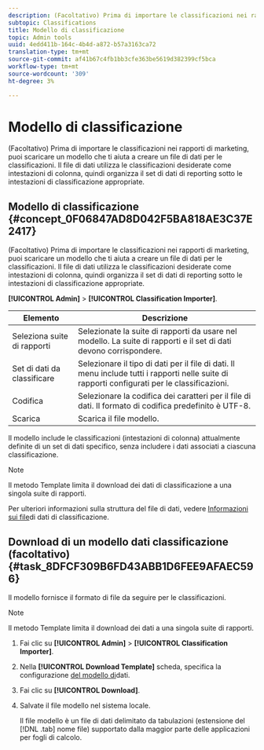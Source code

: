 ```yaml
---
description: (Facoltativo) Prima di importare le classificazioni nei rapporti di marketing, puoi scaricare un modello che ti aiuta a creare un file di dati per le classificazioni. Il file di dati utilizza le classificazioni desiderate come intestazioni di colonna, quindi organizza il set di dati di reporting sotto le intestazioni di classificazione appropriate.
subtopic: Classifications
title: Modello di classificazione
topic: Admin tools
uuid: 4edd411b-164c-4b4d-a872-b57a3163ca72
translation-type: tm+mt
source-git-commit: af41b67c4fb1bb3cfe363be5619d382399cf5bca
workflow-type: tm+mt
source-wordcount: '309'
ht-degree: 3%

---
```



# Modello di classificazione

(Facoltativo) Prima di importare le classificazioni nei rapporti di marketing, puoi scaricare un modello che ti aiuta a creare un file di dati per le classificazioni. Il file di dati utilizza le classificazioni desiderate come intestazioni di colonna, quindi organizza il set di dati di reporting sotto le intestazioni di classificazione appropriate.

## Modello di classificazione {#concept_0F06847AD8D042F5BA818AE3C37E2417}

(Facoltativo) Prima di importare le classificazioni nei rapporti di marketing, puoi scaricare un modello che ti aiuta a creare un file di dati per le classificazioni. Il file di dati utilizza le classificazioni desiderate come intestazioni di colonna, quindi organizza il set di dati di reporting sotto le intestazioni di classificazione appropriate.

**[!UICONTROL Admin]** > **[!UICONTROL Classification Importer]**.

| Elemento | Descrizione |
|---|---|
| Seleziona suite di rapporti | Selezionate la suite di rapporti da usare nel modello. La suite di rapporti e il set di dati devono corrispondere. |
| Set di dati da classificare | Selezionare il tipo di dati per il file di dati. Il menu include tutti i rapporti nelle suite di rapporti configurati per le classificazioni. |
| Codifica | Selezionare la codifica dei caratteri per il file di dati. Il formato di codifica predefinito è UTF-8. |
| Scarica | Scarica il file modello. |

Il modello include le classificazioni (intestazioni di colonna) attualmente definite di un set di dati specifico, senza includere i dati associati a ciascuna classificazione.

>[!NOTE]
>
>Il metodo Template limita il download dei dati di classificazione a una singola suite di rapporti.

Per ulteriori informazioni sulla struttura del file di dati, vedere [Informazioni sui file](/help/components/classifications/importer/c-saint-data-files.md)di dati di classificazione.

## Download di un modello dati classificazione (facoltativo) {#task_8DFCF309B6FD43ABB1D6FEE9AFAEC596}

Il modello fornisce il formato di file da seguire per le classificazioni.

>[!NOTE]
>
>Il metodo Template limita il download dei dati a una singola suite di rapporti.

1. Fai clic su **[!UICONTROL Admin]** > **[!UICONTROL Classification Importer]**.
1. Nella **[!UICONTROL Download Template]** scheda, specifica la configurazione [del modello di](/help/components/classifications/importer/c-download-saint-data.md)dati.
1. Fai clic su **[!UICONTROL Download]**.
1. Salvate il file modello nel sistema locale.

   Il file modello è un file di dati delimitato da tabulazioni (estensione del [!DNL .tab] nome file) supportato dalla maggior parte delle applicazioni per fogli di calcolo.

